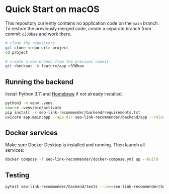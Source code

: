 # Quick Start on macOS

This repository currently contains no application code on the `main` branch.
To restore the previously merged code, create a separate branch from commit
`c330bae` and work there.

```bash
# clone the repository
git clone <repo-url> project
cd project

# create a new branch from the previous commit
git checkout -b feature/app c330bae
```

## Running the backend
Install Python 3.11 and [Homebrew](https://brew.sh/) if not already installed.

```bash
python3 -m venv .venv
source .venv/bin/activate
pip install -r seo-link-recommender/backend/requirements.txt
uvicorn app.main:app --app-dir seo-link-recommender/backend/app --reload
```

## Docker services
Make sure Docker Desktop is installed and running. Then launch all services:

```bash
docker compose -f seo-link-recommender/docker-compose.yml up --build
```

## Testing

```bash
pytest seo-link-recommender/backend/tests --cov=seo-link-recommender/backend/app
```
